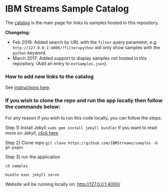 # IBM Streams Sample Catalog

The [catalog](http://ibmstreams.github.io/samples/) is the main page for links to samples hosted in this repository.


**Changelog:**

* Feb 2019: Added search by URL with the `filter` query parameter, e.g. `http://127.0.0.1:4000/?filter=python` will only show samples with the `python` keyword.
* March 2017: Added support to display samples not hosted in this repository. (Add an entry to `extSamples.json`).


### How to add new links to the catalog
See [instructions here](https://github.com/IBMStreams/samples/wiki/Adding-a-sample-to-the-catalog-and-repo).
### If you wish to clone the repo and run the app locally then follow the commands below:
For any reason if you wish to run this code locally, you can follow the steps:

 Step 1) Install Jekyll
    ```
    sudo gem install jekyll bundler
    ```
If you want to read more on Jekyll, [click here](https://jekyllrb.com/)

Step 2) Clone repo
    ```
     git clone https://github.com/IBMStreams/samples -b gh-pages
    ```

Step 3) run the application
    
   
    cd samples
    
    bundle exec jekyll serve
    

Website will be running locally on: http://127.0.0.1:4000/

